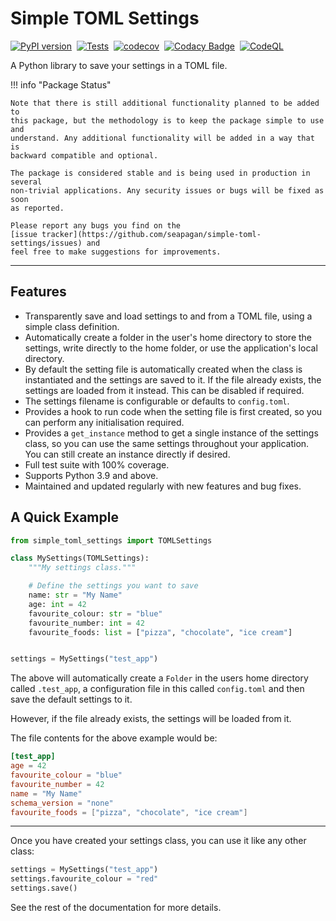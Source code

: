 # Simple TOML Settings <!-- omit in toc -->

[![PyPI version](https://badge.fury.io/py/simple-toml-settings.svg)](https://badge.fury.io/py/simple-toml-settings)&nbsp;
[![Tests](https://github.com/seapagan/simple-toml-settings/actions/workflows/tests.yml/badge.svg)](https://github.com/seapagan/simple-toml-settings/actions/workflows/tests.yml)&nbsp;
[![codecov](https://codecov.io/gh/seapagan/simple-toml-settings/graph/badge.svg?token=6QMS12107L)](https://codecov.io/gh/seapagan/simple-toml-settings)&nbsp;
[![Codacy Badge](https://app.codacy.com/project/badge/Grade/b8793a3d6eb04167b9e2b13e11f1f12d)](https://app.codacy.com/gh/seapagan/simple-toml-settings/dashboard?utm_source=gh&utm_medium=referral&utm_content=&utm_campaign=Badge_grade)&nbsp;
[![CodeQL](https://github.com/seapagan/simple-toml-settings/actions/workflows/codeql.yml/badge.svg)](https://github.com/seapagan/simple-toml-settings/actions/workflows/codeql.yml)

A Python library to save your settings in a TOML file.

!!! info "Package Status"

    Note that there is still additional functionality planned to be added to
    this package, but the methodology is to keep the package simple to use and
    understand. Any additional functionality will be added in a way that is
    backward compatible and optional.

    The package is considered stable and is being used in production in several
    non-trivial applications. Any security issues or bugs will be fixed as soon
    as reported.

    Please report any bugs you find on the
    [issue tracker](https://github.com/seapagan/simple-toml-settings/issues) and
    feel free to make suggestions for improvements.

---

## Features

- Transparently save and load settings to and from a TOML file, using a simple
  class definition.
- Automatically create a folder in the user's home directory to store the
  settings, write directly to the home folder, or use the application's local
  directory.
- By default the setting file is automatically created when the class is
  instantiated and the settings are saved to it. If the file already exists, the
  settings are loaded from it instead. This can be disabled if required.
- The settings filename is configurable or defaults to `config.toml`.
- Provides a hook to run code when the setting file is first created, so you can
  perform any initialisation required.
- Provides a `get_instance` method to get a single instance of the settings
  class, so you can use the same settings throughout your application. You can
  still create an instance directly if desired.
- Full test suite with 100% coverage.
- Supports Python 3.9 and above.
- Maintained and updated regularly with new features and bug fixes.

## A Quick Example

```python
from simple_toml_settings import TOMLSettings

class MySettings(TOMLSettings):
    """My settings class."""

    # Define the settings you want to save
    name: str = "My Name"
    age: int = 42
    favourite_colour: str = "blue"
    favourite_number: int = 42
    favourite_foods: list = ["pizza", "chocolate", "ice cream"]


settings = MySettings("test_app")
```

The above will automatically create a `Folder` in the users home directory
called `.test_app`, a configuration file in this called `config.toml` and then
save the default settings to it.

However, if the file already exists, the settings will be loaded from it.

The file contents for the above example would be:

```toml
[test_app]
age = 42
favourite_colour = "blue"
favourite_number = 42
name = "My Name"
schema_version = "none"
favourite_foods = ["pizza", "chocolate", "ice cream"]
```

---
Once you have created your settings class, you can use it like any other class:

```python
settings = MySettings("test_app")
settings.favourite_colour = "red"
settings.save()
```

See the rest of the documentation for more details.
